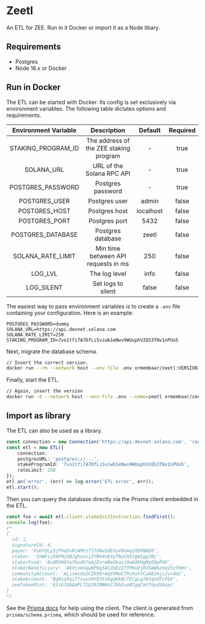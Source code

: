 # Zeetl

An ETL for ZEE. Run in it Docker or import it as a Node libary.

## Requirements

-   Postgres
-   Node 16.x or Docker

## Run in Docker

The ETL can be started with Docker. Its config is set exclusively via environment variables. The following table dictates options and requirements.

| Environment Variable |              Description               |  Default  | Required |
| :------------------: | :------------------------------------: | :-------: | :------: |
|  STAKING_PROGRAM_ID  | The address of the ZEE staking program |     -     |   true   |
|      SOLANA_URL      |       URL of the Solana RPC API        |     -     |   true   |
|  POSTGRES_PASSWORD   |           Postgres password            |     -     |   true   |
|    POSTGRES_USER     |             Postgres user              |   admin   |  false   |
|    POSTGRES_HOST     |             Postgres host              | localhost |  false   |
|    POSTGRES_PORT     |             Postgres port              |   5432    |  false   |
|  POSTGRES_DATABASE   |           Postgres database            |   zeetl   |  false   |
|  SOLANA_RATE_LIMIT   |  Min time between API requests in ms   |    250    |  false   |
|       LOG_LVL        |             The log level              |   info    |  false   |
|      LOG_SILENT      |           Set logs to silent           |   false   |  false   |

The easiest way to pass environment variables is to create a `.env` file containing your configuration. Here is an example:

```
POSTGRES_PASSWORD=dummy
SOLANA_URL=https://api.devnet.solana.com
SOLANA_RATE_LIMIT=250
STAKING_PROGRAM_ID=7vo1tfi7A7DfLi5viwb1eNwv9WUuphV2QS3TNv1nPUo5
```

Next, migrate the database schema.

```bash
// Insert the correct version.
docker run --rm --network host --env-file .env ormembaar/zeetl:VERSION bin/migrate
```

Finally, start the ETL.

```bash
// Again, insert the version
docker run -d --network host --env-file .env --name=zeetl ormembaar/zeetl:VERSION
```

## Import as library

The ETL can also be used as a library.

```typescript
const connection = new Connection('https://api.devnet.solana.com', 'confirmed');
const etl = new ETL({
    connection,
    postgresURL: 'postgres://...',
    stakeProgramId: '7vo1tfi7A7DfLi5viwb1eNwv9WUuphV2QS3TNv1nPUo5',
    rateLimit: 250
});
etl.on('error', (err) => log.error('ETL error', err));
etl.start();
```

Then you can query the database directly via the Prisma client embedded in the ETL.

```typescript
const foo = await etl.client.stakeInitInstruction.findFirst();
console.log(foo);
/*
{
  id: 1,
  signatureId: 4,
  payer: 'FuGYQLy3jPhdUvRiAMtz71TdXwSdEVuV8xHq2XDPBAE6',
  staker: '5hWFiih4FNjGBJghozv1ZYBh4nEXyTNoCHSJgW1gg2Nj',
  stakerFund: 'BvQM3N9fw7bodh7eAjEvrmBeGkazi9wbQKHgMyEQpPGK',
  stakerBeneficiary: 'AKdjvmGqwbPQg3AtZeEzZ7fPHuDjRnXAWbznU2YzfHmt',
  communityAccount: 'ALismzdo2CZk96rAq9VMwCfRcHzhfCaA8JmjiJvc4UC',
  stakeAccount: 'BqRvpXgiT7svyn9Y83Ss6gqKkBcTECgLg7AtqnXFcFbX',
  zeeTokenMint: 'E3iGfQ6AdPLT2Q39JMNKnC78hEvoNTgqCmt7dydSAzpc'
}
*/
```

See the [Prisma docs](https://www.prisma.io/docs/concepts/components/prisma-client) for help using the client. The client is generated from `prisma/schema.prisma`, which should be used for reference.
